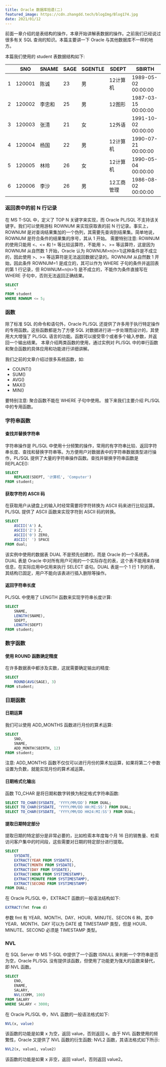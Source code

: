 ```yaml
---
title: Oracle 数据库拾遗(二)
featured_image: https://cdn.zhangdd.tech/blogImg/Blog174.jpg
date: 2021/01/12
---
```


前面一章介绍的是表结构的操作，本章开始讲解表数据的操作。之前我们已经说过很多有关 SQL 查询的知识。本篇主要讲一下 Oracle 与其他数据库不一样的地方。

本篇我们使用的 student 表数据结构如下: 

|   | SNO    | SNAME  | SAGE | SGENTLE | SDEPT      | SBIRTH              |
|---|--------|--------|------|---------|------------|---------------------|
| 1 | 120001 | 陈诚   | 23   | 男      | 12计算机 | 1989-05-02 00:00:00 |
| 2 | 120002 | 李忠和 | 25   | 男      | 12图形     | 1987-03-15 00:00:00 |
| 3 | 120003 | 张清   | 21   | 女      | 12外语     | 1991-10-02 00:00:00 |
| 4 | 120004 | 杨国   | 22   | 男      | 12计算机 | 1990-07-21 00:00:00 |
| 5 | 120005 | 林玲   | 26   | 女      | 12计算机   | 1990-05-04 00:00:00 |
| 6 | 120006 | 李沙   | 26   | 男      | 12工商管理 | 1986-08-02 00:00:00 |

### 返回表中的前 N 行记录
在 MS T-SQL 中，定义了 TOP N 关键字来实现，而 Oracle PL/SQL 不支持该关键字。我们可以使用游标 ROWNUM 来实现获取表的前 N 行记录。事实上，ROWNUM 是对查询结果集加的一个伪列，其需要先查询到结果集。简单地说，ROWNUM 是符合条件的结果集的序号，其从 1 开始。
需要特别注意: ROWNUM 的使用只能用 <、<= 和 != 等比较运算符，不能用 >、>= 等运算符，这是因为 ROWNUM 从自然数 1 开始，Oracle 认为 ROWNUM>n(n>1)这种条件是不成立的，因此使用 >、>= 等运算符是无法返回数据记录的。ROWNUM 从自然数 1 开始，因此条件 ROWNUM=1 是成立的，其可以作为 WHERE 子句的条件并返回表的第 1 行记录，但 ROWNUM=n(n>1) 是不成立的，不能作为条件直接写在 WHERE 子句中，否则无法返回正确结果。
``` sql
SELECT 
    *
FROM student
WHERE ROWNUM <= 5;
```

### 函数
除了标准 SQL 的命令和语句外，Oracle PL/SQL 还提供了许多用于执行特定操作的专用函数。这些函数都是为了方便 SQL 对数据进行进一步处理而设计的，其使用大大增强了 PL/SQL 语言的功能。函数可以接受零个或者多个输入参数，并返回一个输出结果。
本章介绍两类函数的使用，通过实例对 PL/SQL 中的单行函数和聚合函数的具体应用和功能进行详细讲解。

我们之前的文章介绍过很多系统函数，如: 
- COUNT()
- SUM()
- AVG()
- MAX()
- MIN()

要特别注意: 聚合函数不能在 WHERE 子句中使用。
接下来我们主要介绍 PL/SQL 中的专用函数。

### 字符串函数
#### 查找并替换字符串
字符串操作是 PL/SQL 中使用十分频繁的操作，常用的有字符串比较、返回字符串长度、查找和替换字符串等。为方便用户对数据表中的字符串数据类型进行操作，PL/SQL 提供了大量的字符串操作函数。查找并替换字符串函数是 REPLACE(): 
``` sql
SELECT 
    REPLACE(SDEPT, '计算机', 'Computer')
FROM student;
```

#### 获取字符的 ASCII 码
在获取用户从键盘上的输入时经常需要将字符转换为 ASCII 码来进行比较运算。PL/SQL 提供了 ASCII 函数来实现字符到 ASCII 码的转换。
``` sql
SELECT 
    ASCII('A') A, 
    ASCII('Z') Z, 
    ASCII('0') ZERO, 
    ASCII(' ') SPACE
FROM dual;
```

该实例中使用的数据表 DUAL 不是预先创建的，而是 Oracle 的一个系统表。DUAL 表是 Oracle 中对所有用户可用的一个实际存在的表，这个表不能用来存储信息，在实际应用中仅用来执行 SELECT 语句。DUAL 表是一个 1 行 1 列的表，其结构已固定，用户不能向该表进行插入删除等操作。

#### 返回字符串长度
PL/SQL 中使用了 LENGTH 函数来实现字符串长度计算: 
``` sql
SELECT 
    SNAME,
    LENGTH(SNAME),
    SDEPT,
    LENGTH(SDEPT)
FROM student;
```

### 数字函数
#### 使用 ROUND 函数确定精度
在许多数据表中都涉及实数，这就需要确定输出的精度: 
``` sql
SELECT 
    ROUND(AVG(SAGE), 3)
FROM student;
```

### 日期函数
#### 日期运算
我们可以使用 ADD_MONTHS 函数进行月份的算术运算: 
``` sql
SELECT
    SNO,
    SNAME,
    ADD_MONTH(SBIRTH, 12)
FROM student;
```

注意: ADD_MONTHS 函数不仅仅可以进行月份的算术加运算，如果将第二个参数设置为负数，就能实现月份的算术减运算。

#### 日期格式化输出
函数 TO_CHAR 是将日期和数字转换为制定格式字符串函数: 
``` sql
SELECT TO_CHAR(SYSDATE, 'YYYY/MM/DD') FROM DUAL;
SELECT TO_CHAR(SYSDATE, 'YYYY/MM/DD HH:MI:SS') FROM DUAL;
SELECT TO_CHAR(SYSDATE, 'YYYY/MM/DD HH24:MI:SS') FROM DUAL;
```

#### 提取日期特定部分
提取日期的特定部分是非常必要的，比如检索本年度每个月 16 日的销售量、检索访问客户集中的时间段，这些需要对日期的特定部分进行提取。
``` sql
SELECT 
	SYSDATE,
	EXTRACT(YEAR FROM SYSDATE),
	EXTRACT(MONTH FROM SYSDATE),
	EXTRACT(DAY FROM SYSDATE),
	EXTRACT(HOUR FROM SYSTIMESTAMP),
	EXTRACT(MINUTE FROM SYSTIMESTAMP),
	EXTRACT(SECOND FROM SYSTIMESTAMP)
FROM DUAL;
```

在 Oracle PL/SQL 中，EXTRACT 函数的一般语法结构如下: 
``` sql
EXTRACT(fmt from d)
```

参数 fmt 有 YEAR、MONTH、DAY、HOUR、MINUTE、SECON 6 种。其中 YEAR、MONTH、DAY 可以为 DATE 或 TIMESTAMP 类型，但是 HOUR、MINUTE、SECOND 必须是 TIMESTAMP 类型。

### NVL
在 SQL Server 中 MS T-SQL 中提供了一个函数 ISNULL 来判断一个字符串是否为空，Oracle PL/SQL 没有提供该函数，但使用了功能更为强大的函数来替代，即 NVL 函数。
``` sql
SELECT 
	ENO,
	ENAME,
	SALARY,
	NVL(COMM, 100)
FROM SALARY
WHERE SALARY < 3000;
```

在 Oracle PL/SQL 中，NVL 函数的一般语法格式如下: 
``` sql
NVL(x, value)
```

该函数的功能是如果 x 为空，返回 value，否则返回 x。由于 NVL 函数使用的频繁性，Oracle 又提供了 NVL 函数的衍生函数: NVL2 函数，其语法格式如下所示: 
``` sql
NVL2(x, value1, value2)
```

该函数的功能是如果 x 非空，返回 value1，否则返回 value2。